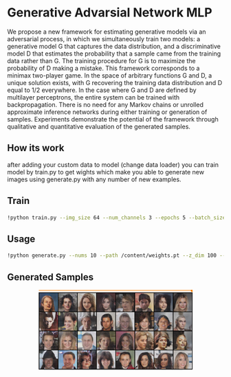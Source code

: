 # Generative Advarsial Network MLP
We propose a new framework for estimating generative models via an adversarial process, in which we simultaneously train two models: a generative model G that captures the data distribution, and a discriminative model D that estimates the probability that a sample came from the training data rather than G. The training procedure for G is to maximize the probability of D making a mistake. This framework corresponds to a minimax two-player game. In the space of arbitrary functions G and D, a unique solution exists, with G recovering the training data distribution and D equal to 1/2 everywhere. In the case where G and D are defined by multilayer perceptrons, the entire system can be trained with backpropagation. There is no need for any Markov chains or unrolled approximate inference networks during either training or generation of samples. Experiments demonstrate the potential of the framework through qualitative and quantitative evaluation of the generated samples.

## How its work
after adding your custom data to model (change data loader) you can train model by train.py to get wights which make you able to generate new images using generate.py with any number of new examples.

## Train

```bash
!python train.py --img_size 64 --num_channels 3 --epochs 5 --batch_size 128 --z_dim 100 --data_path "/content/img_align_celeba/"
```
## Usage

```bash
!python generate.py --nums 10 --path /content/weights.pt --z_dim 100 --num_channels 3 --img_size 64
```
## Generated Samples
<p align="center">
    <img src="../assets/faces.PNG" width="360"\>
</p>

